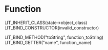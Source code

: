 # Function
LIT_INHERIT_CLASS(state->object_class)
LIT_BIND_CONSTRUCTOR(invalid_constructor)

LIT_BIND_METHOD("toString", function_toString)
LIT_BIND_GETTER("name", function_name)